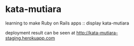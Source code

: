 kata-mutiara
============

learning to make Ruby on Rails apps :: display kata-mutiara


deployment result can be seen at http://kata-mutiara-staging.herokuapp.com
